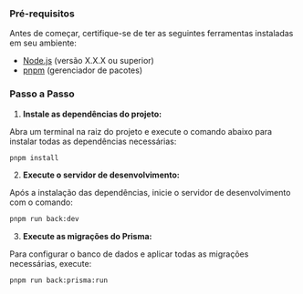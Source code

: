 ### Pré-requisitos

Antes de começar, certifique-se de ter as seguintes ferramentas instaladas em seu ambiente:

- [Node.js](https://nodejs.org/) (versão X.X.X ou superior)
- [pnpm](https://pnpm.io/) (gerenciador de pacotes)

### Passo a Passo

1. **Instale as dependências do projeto:**

Abra um terminal na raiz do projeto e execute o comando abaixo para instalar todas as dependências necessárias:

```sh
pnpm install
```

2. **Execute o servidor de desenvolvimento:**

Após a instalação das dependências, inicie o servidor de desenvolvimento com o comando:

```sh
pnpm run back:dev
```

3. **Execute as migrações do Prisma:**

Para configurar o banco de dados e aplicar todas as migrações necessárias, execute:

```sh
pnpm run back:prisma:run
```
